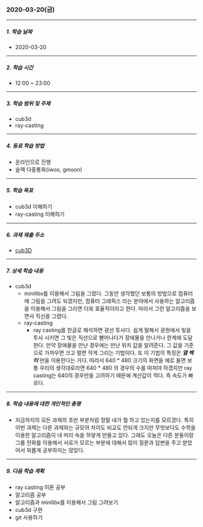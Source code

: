 ### 2020-03-20(금)

-----

##### 1. 학습 날짜

- 2020-03-20

-----

##### 2. 학습 시간

- 12:00 ~ 23:00

-----

##### 3. 학습 범위 및 주제

- cub3d
- ray-casting

-----

##### 4. 동료 학습 방법

- 온라인으로 진행
- 슬랙 다중통화(iwoo, gmoon)

----

##### 5. 학습 목표

- cub3d 이해하기
- ray-casting 이해하기

-----

##### 6. 과제 제출 주소

- [cub3D](http://git.innovationacademy.kr/sanam/cub3D)

-----

##### 7. 상세 학습 내용

- cub3d
  - minilibx를 이용해서 그림을 그렸다. 그동안  생각했던 보통의 방법으로 컴퓨터에 그림을 그려도 되겠지만, 컴퓨터 그래픽스 라는 분야에서 사용하는 알고리즘을 이용해서 그림을 그리면 더욱 효율적이라고 한다. 따라서 그런 알고리즘을 보면서 직선을 그렸다.
  - ray-casting
    - ray casting를 한글로 해석하면 광선 투사다. 쉽게 말해서 광원에서 빛을 투사 시키면 그 빛은 직선으로 뻗어나다가 장애물을 만나거나 한계에 도달한다. 만약 장애물을 만난 경우에는 만난 위치 값을 알려준다. 그 값을 기준으로 가까우면 크고 멀면 작게 그리는 기법이다. 또 이 기법의 특징은 ***열 벡터*** 만을 이용한다는 거다. 따라서 640 * 480 크기의 화면을 예로 들면 보통 우리의 생각대로라면 640 * 480 의 경우의 수를 따져야 하겠지만 ray casting는 640의 경우만을 고려하기 때문에 계산값이 적다. 즉 속도가 빠르다.

-----

##### 8. 학습 내용에 대한 개인적인 총평

- 지금까지의 모든 과제의 초반 부분처럼 정말 내가 뭘 하고 있는지를 모르겠다.
  특히 이번 과제는 다른 과제와는 규모의 차이도 비교도 안되게 크지만 무엇보다도 수학을 이용한 알고리즘이 내 머리 속을 하얗게 만들고 있다.
  그래도 오늘은 다른 분들이랑 그룹 전화를 이용해서 서로가 모르는 부분에 대해서 많이 질문과 답변을 주고 받았어서 외롭게 공부하지는 않았다. 

-----

##### 9. 다음 학습 계획

- ray casting 이론 공부
- 알고리즘 공부
- 알고리즘과 minilibx를 이용해서 그림 그려보기
- cub3d 구현
- git 사용하기
